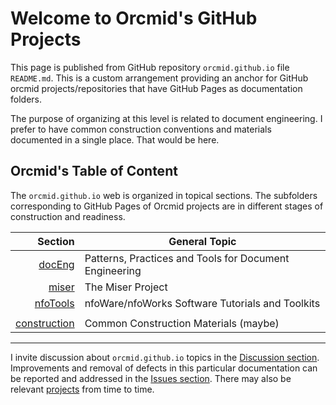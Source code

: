 <!-- README.md 0.0.3                UTF-8                         2023-08-18
     ----1----|----2----|----3----|----4----|----5----|----6----|----7----|--*
     -->
# Welcome to Orcmid's GitHub Projects

This page is published from GitHub repository `orcmid.github.io` file
`README.md`.  This is a custom arrangement providing an anchor for GitHub
orcmid projects/repositories that have GitHub Pages
as documentation folders.

The purpose of organizing at this level is related to document engineering.
I prefer to have common construction conventions and materials documented in
a single place.  That would be here.

## Orcmid's Table of Content

The `orcmid.github.io` web is organized in topical sections. The subfolders
corresponding to GitHub Pages of Orcmid projects are in different stages
of construction and readiness.

| **Section** |  **General Topic** |
|   --:       |  ---               |
| [docEng](docEng/) | Patterns, Practices and Tools for Document Engineering |
| [miser](miser/) | The Miser Project |
| [nfoTools](nfoTools/) | nfoWare/nfoWorks Software Tutorials and Toolkits|
| | |
| [construction](construction/) | Common Construction Materials (maybe) |

----

I invite discussion about `orcmid.github.io` topics in the
[Discussion section](https://github.com/orcmid/orcmid.github.io/discussions).
Improvements and removal of defects in this particular documentation can be
reported and addressed in the
[Issues section](https://github.com/orcmid/orcmid.github.io/issues).  There
may also be relevant
[projects](https://github.com/orcmid/orcmid.github.io/projects)
from time to time.

<!--

      0.0.3 2023-08-18T02:10Z Correct link to projects (issue #2)
      0.0.2 2023-08-18T00:33Z touch-ups
      0.0.1 2023-08-17T16:59Z updated placeholder to introduce how this all
            fits with GitHub Pages at <https://orcmid.github.io>.  Borrowed
            from nfoTools/docs/index.md 0.0.12
      0.0.0 2020-02-22 Initial Commit

      -->
